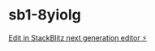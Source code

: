 # sb1-8yiolg

[Edit in StackBlitz next generation editor ⚡️](https://stackblitz.com/~/github.com/LOUISONCHARISSOU75/sb1-8yiolg)